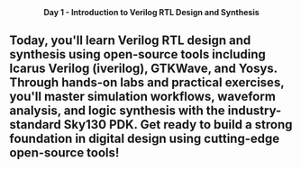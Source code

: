 <div align=center><b> Day 1 - Introduction to Verilog RTL Design and Synthesis</b></div>

## Today, you'll learn Verilog RTL design and synthesis using open-source tools including Icarus Verilog (iverilog), GTKWave, and Yosys. Through hands-on labs and practical exercises, you'll master simulation workflows, waveform analysis, and logic synthesis with the industry-standard Sky130 PDK. Get ready to build a strong foundation in digital design using cutting-edge open-source tools!

